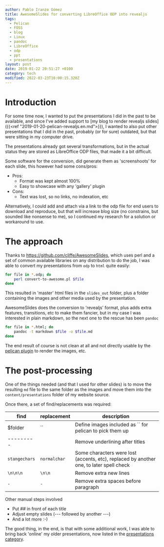 ```yaml
---
author: Pablo Iranzo Gómez
title: AwesomeSlides for converting LibreOffice ODP into revealjs
tags:
  - Pelican
  - FOSS
  - blog
  - Linux
  - pandoc
  - LibreOffice
  - odp
  - ppt
  - presentations
layout: post
date: 2019-01-22 20:51:27 +0100
category: tech
modified: 2022-03-23T10:00:15.320Z
---
```


# Introduction

For some time now, I wanted to put the presentations I did in the past to be available, and since I've added support to [my blog to render revealjs slides]({{<ref "2019-01-20-pelican-revealjs.en.md">}}), I wanted to also put other presentations that I did in the past, probably (or for sure) outdated, but that were sitting in my computer drive.

The presentations already got several transformations, but in the actual status they are stored as LibreOffice ODP files, that made it a bit difficult.

Some software for the conversion, did generate them as 'screenshoots' for each slide, this however had some cons/pros:

- Pros:
  - Format was kept almost 100%
  - Easy to showcase with any 'gallery' plugin
- Cons:
  - Text was lost, so no links, no indexation, etc

Alternatively, I could add and attach via a link to the odp file for end users to download and reproduce, but that will increase blog size (no constrains, but sounded like nonsense to me), so I continued my research for a solution or workaround to use.

# The approach

Thanks to <https://github.com/cliffe/AwesomeSlides>, which uses perl and a set of common available libraries on any
distribution to do the job, I was able to convert my presentations from `odp` to `html` quite easily:

```sh
for file in *.odp; do
    perl convert-to-awesome.pl $file
done
```

This resulted in 'master' html files in the `slides_out` folder, plus a folder containing the images and other media used by the presentation.

AwesomeSlides does the conversion to 'revealjs' format, plus adds extra features, transitions, etc to make them fancier, but in my case I was interested in plain markdown, so the next one to the rescue has been `pandoc`

```sh
for file in *.html; do
    pandoc -t markdown $file -o $file.md
done
```

The end result of course is not clean at all and not directly usable by the [pelican plugin](http://github.com/iranzo/pelican-revealmd/) to render the images, etc.

# The post-processing

One of the things needed (and that I used for other slides) is to move the resulting
`md` file to the same folder as the images and move them into the `content/presentations` folder of my website source.

Once there, a set of find/replacements was required:

| find          | replacement  | description                                                                             |
| ------------- | ------------ | --------------------------------------------------------------------------------------- |
| \$folder      | ``           | Define images included as `` for pelican to pick them up                                |
| ---------     |              | Remove underlining after titles                                                         |
| `stangechars` | `normalchar` | Some characters were lost (accents, etc), replaced by another one, to later spell check |
| `\n\n\n`      | `\n\n`       | Remove extra new lines                                                                  |
| `-⠀⠀⠀⠀⠀`      | `-⠀`         | Remove extra spaces before paragraph                                                    |

Other manual steps involved

- Put ## in front of each title
- Adjust empty slides (--- followed by another ---)
- And a lot more :-)

The good thing, in the end, is that with some additional work, I was able to bring back 'online' my older presentations, now listed in the [presentations category]({category}presentations).
